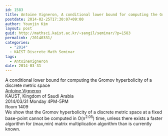 ```yaml
---
id: 1583
title: Antoine Vigneron, A conditional lower bound for computing the Gromov hyperbolicity of a discrete metric space
postdate: 2014-02-25T17:30:07+09:00
author: Younjin Kim
layout: post
guid: http://mathsci.kaist.ac.kr/~sangil/seminar/?p=1583
permalink: /20140331/
categories:
  - "2014"
  - KAIST Discrete Math Seminar
tags:
  - AntoineVigneron
date: 2014-03-31
---
```

<div class="talk">
  A conditional lower bound for computing the Gromov hyperbolicity of a discrete metric space
</div>

<div class="speaker">
  <a href="http://www.kaust.edu.sa/academics/faculty/vigneron.html">Antoine Vigneron</a><br /> KAUST, Kingdom of Saudi Arabia
</div>

<div class="date">
  2014/03/31 Monday 4PM-5PM<br /> Room 1409
</div>

<div class="abstract">
  We show that the Gromov hyperbolicity of a discrete metric space at a fixed base-point cannot be computed in O(n<sup>2.05</sup>) time, unless there exists a faster algorithm for (max,min) matrix multiplication algorithm than is currently known.
</div>